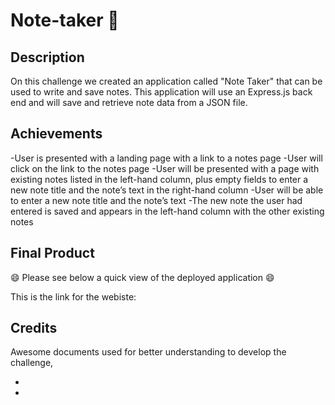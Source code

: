 # Note-taker 📝

## Description
On this challenge we created an application called "Note Taker" that can be used to write and save notes. This application will use an Express.js back end and will save and retrieve note data from a JSON file.

## Achievements
-User is presented with a landing page with a link to a notes page
-User will click on the link to the notes page
-User will be presented with a page with existing notes listed in the left-hand column, plus empty fields to enter a new note title and the note’s text in the right-hand column
-User will be able to enter a new note title and the note’s text
-The new note the user had entered is saved and appears in the left-hand column with the other existing notes


## Final Product

 
😄 Please see below a quick view of the deployed application 😄 



This is the link for the webiste: 

## Credits 

Awesome documents used for better understanding to develop the challenge,

-
-
